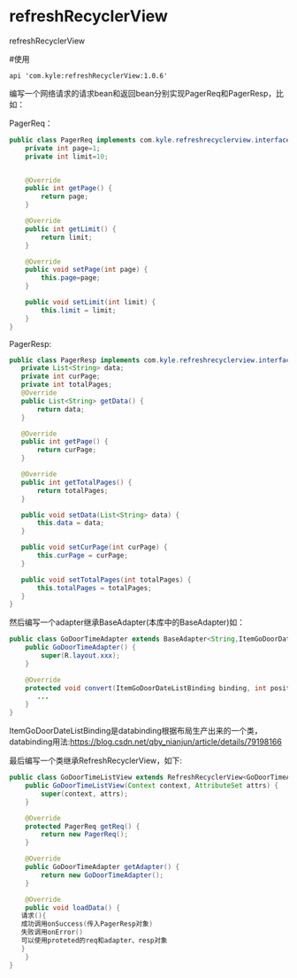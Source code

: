 # refreshRecyclerView
refreshRecyclerView

#使用

    api 'com.kyle:refreshRecyclerView:1.0.6'
    
编写一个网络请求的请求bean和返回bean分别实现PagerReq和PagerResp，比如：

PagerReq：

```java
public class PagerReq implements com.kyle.refreshrecyclerview.interfaces.PagerReq {
    private int page=1;
    private int limit=10;


    @Override
    public int getPage() {
        return page;
    }

    @Override
    public int getLimit() {
        return limit;
    }

    @Override
    public void setPage(int page) {
        this.page=page;
    }

    public void setLimit(int limit) {
        this.limit = limit;
    }
}
```

 PagerResp:
 
 ```java
public class PagerResp implements com.kyle.refreshrecyclerview.interfaces.PagerResp<String> {
    private List<String> data;
    private int curPage;
    private int totalPages;
    @Override
    public List<String> getData() {
        return data;
    }

    @Override
    public int getPage() {
        return curPage;
    }

    @Override
    public int getTotalPages() {
        return totalPages;
    }

    public void setData(List<String> data) {
        this.data = data;
    }

    public void setCurPage(int curPage) {
        this.curPage = curPage;
    }

    public void setTotalPages(int totalPages) {
        this.totalPages = totalPages;
    }
}
```
然后编写一个adapter继承BaseAdapter(本库中的BaseAdapter)如：

```java
public class GoDoorTimeAdapter extends BaseAdapter<String,ItemGoDoorDateListBinding> {
    public GoDoorTimeAdapter() {
        super(R.layout.xxx);
    }

    @Override
    protected void convert(ItemGoDoorDateListBinding binding, int position, GoDoorTimeResp item) {
       ...
    }
}
```
ItemGoDoorDateListBinding是databinding根据布局生产出来的一个类，databinding用法:https://blog.csdn.net/qby_nianjun/article/details/79198166

最后编写一个类继承RefreshRecyclerView，如下:

```java
public class GoDoorTimeListView extends RefreshRecyclerView<GoDoorTimeAdapter,PagerReq>{
    public GoDoorTimeListView(Context context, AttributeSet attrs) {
        super(context, attrs);
    }

    @Override
    protected PagerReq getReq() {
        return new PagerReq();
    }

    @Override
    public GoDoorTimeAdapter getAdapter() {
        return new GoDoorTimeAdapter();
    }

    @Override
    public void loadData() {
   请求(){
   成功调用onSuccess(传入PagerResp对象)
   失败调用onError()
   可以使用proteted的req和adapter、resp对象
   }
    }
}
```


